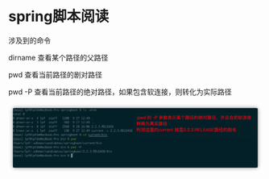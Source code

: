 # spring脚本阅读







涉及到的命令

dirname  查看某个路径的父路径 



pwd  查看当前路径的剧对路径

pwd -P 查看当前路径的绝对路径，如果包含软连接，则转化为实际路径

![001_pwd命令详解_v20210928](./pic/001_pwd命令详解_v20210928.png)

